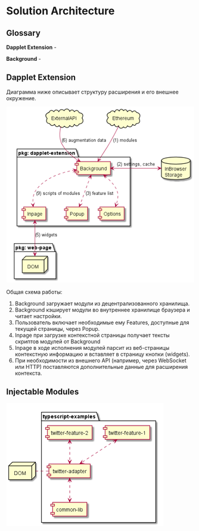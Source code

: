 # Solution Architecture

## Glossary

**Dapplet Extension** - 

**Background** - 

## Dapplet Extension

Диаграмма ниже описывает структуру расширения и его внешнее окружение.

![](images/dapplet-extension.png)

Общая схема работы:

1. Background загружает модули из децентрализованного хранилища.
2. Background кэширует модули во внутреннее хранилище браузера и читает настройки.
3. Пользователь включает необходимые ему Features, доступные для текущей страницы, через Popup.
4. Inpage при загрузке контекстной страницы получает тексты скриптов модулей от Background
5. Inpage в ходе исполнения модулей парсит из веб-страницы контекстную информацию и вставляет в страницу кнопки (widgets).
6. При необходимости из внешнего API (например, через WebSocket или HTTP) поставляются дополнительные данные для расширения контекста.

## Injectable Modules
![](images/typescript-examples.png) 